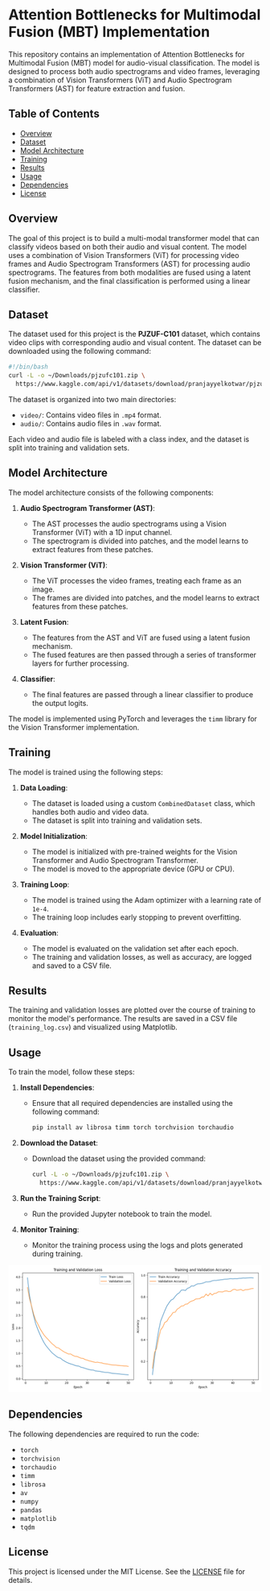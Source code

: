 # Attention Bottlenecks for Multimodal Fusion (MBT) Implementation

This repository contains an implementation of Attention Bottlenecks for Multimodal Fusion (MBT) model for audio-visual classification. The model is designed to process both audio spectrograms and video frames, leveraging a combination of Vision Transformers (ViT) and Audio Spectrogram Transformers (AST) for feature extraction and fusion.

## Table of Contents
- [Overview](#overview)
- [Dataset](#dataset)
- [Model Architecture](#model-architecture)
- [Training](#training)
- [Results](#results)
- [Usage](#usage)
- [Dependencies](#dependencies)
- [License](#license)

## Overview

The goal of this project is to build a multi-modal transformer model that can classify videos based on both their audio and visual content. The model uses a combination of Vision Transformers (ViT) for processing video frames and Audio Spectrogram Transformers (AST) for processing audio spectrograms. The features from both modalities are fused using a latent fusion mechanism, and the final classification is performed using a linear classifier.

## Dataset

The dataset used for this project is the **PJZUF-C101** dataset, which contains video clips with corresponding audio and visual content. The dataset can be downloaded using the following command:

```bash
#!/bin/bash
curl -L -o ~/Downloads/pjzufc101.zip \
  https://www.kaggle.com/api/v1/datasets/download/pranjayyelkotwar/pjzufc101
```

The dataset is organized into two main directories:
- `video/`: Contains video files in `.mp4` format.
- `audio/`: Contains audio files in `.wav` format.

Each video and audio file is labeled with a class index, and the dataset is split into training and validation sets.

## Model Architecture

The model architecture consists of the following components:

1. **Audio Spectrogram Transformer (AST)**:
   - The AST processes the audio spectrograms using a Vision Transformer (ViT) with a 1D input channel.
   - The spectrogram is divided into patches, and the model learns to extract features from these patches.

2. **Vision Transformer (ViT)**:
   - The ViT processes the video frames, treating each frame as an image.
   - The frames are divided into patches, and the model learns to extract features from these patches.

3. **Latent Fusion**:
   - The features from the AST and ViT are fused using a latent fusion mechanism.
   - The fused features are then passed through a series of transformer layers for further processing.

4. **Classifier**:
   - The final features are passed through a linear classifier to produce the output logits.

The model is implemented using PyTorch and leverages the `timm` library for the Vision Transformer implementation.

## Training

The model is trained using the following steps:

1. **Data Loading**:
   - The dataset is loaded using a custom `CombinedDataset` class, which handles both audio and video data.
   - The dataset is split into training and validation sets.

2. **Model Initialization**:
   - The model is initialized with pre-trained weights for the Vision Transformer and Audio Spectrogram Transformer.
   - The model is moved to the appropriate device (GPU or CPU).

3. **Training Loop**:
   - The model is trained using the Adam optimizer with a learning rate of `1e-4`.
   - The training loop includes early stopping to prevent overfitting.

4. **Evaluation**:
   - The model is evaluated on the validation set after each epoch.
   - The training and validation losses, as well as accuracy, are logged and saved to a CSV file.

## Results

The training and validation losses are plotted over the course of training to monitor the model's performance. The results are saved in a CSV file (`training_log.csv`) and visualized using Matplotlib.

## Usage

To train the model, follow these steps:

1. **Install Dependencies**:
   - Ensure that all required dependencies are installed using the following command:
     ```bash
     pip install av librosa timm torch torchvision torchaudio
     ```

2. **Download the Dataset**:
   - Download the dataset using the provided command:
     ```bash
     curl -L -o ~/Downloads/pjzufc101.zip \
       https://www.kaggle.com/api/v1/datasets/download/pranjayyelkotwar/pjzufc101
     ```

3. **Run the Training Script**:
   - Run the provided Jupyter notebook to train the model.

4. **Monitor Training**:
   - Monitor the training process using the logs and plots generated during training.

![Training Metrics](plot.png)

## Dependencies

The following dependencies are required to run the code:

- `torch`
- `torchvision`
- `torchaudio`
- `timm`
- `librosa`
- `av`
- `numpy`
- `pandas`
- `matplotlib`
- `tqdm`

## License

This project is licensed under the MIT License. See the [LICENSE](LICENSE) file for details.